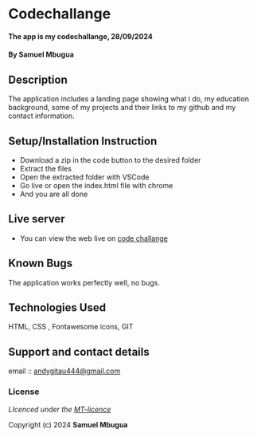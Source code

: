 # Codechallange
#### The app is my codechallange, 28/09/2024
#### **By Samuel Mbugua**
## Description
The application includes a  landing page showing what i do, my education background, some of my projects and their links to my github  and my contact information.

## Setup/Installation Instruction
* Download a zip in the code button to the desired folder
* Extract the files
* Open the extracted folder with VSCode
* Go live or open the index.html file with chrome
* And you are all done

## Live server
* You can view the web live on [code challange](https://github.com/Andysam254/Code-Challenge.git/)

## Known Bugs
The application works perfectly well, no bugs.

## Technologies Used
HTML, CSS , Fontawesome icons, GIT

## Support and contact details
email :: andygitau444@gmail.com
### License
*LIcenced under the [MT-licence](https://github.com/Andysam254/Code-Challenge.git//blob/master/LICENSE.md)*

Copyright (c) 2024 **Samuel Mbugua**
